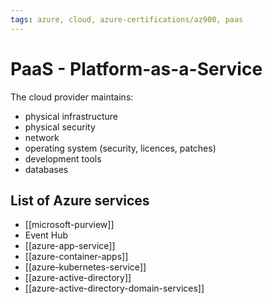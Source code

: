 ```yaml
---
tags: azure, cloud, azure-certifications/az900, paas
---
```


# PaaS - Platform-as-a-Service

The cloud provider maintains:

- physical infrastructure
- physical security
- network
- operating system (security, licences, patches)
- development tools
- databases

## List of Azure services

- [[microsoft-purview]]
- Event Hub
- [[azure-app-service]]
- [[azure-container-apps]]
- [[azure-kubernetes-service]]
- [[azure-active-directory]]
- [[azure-active-directory-domain-services]]


